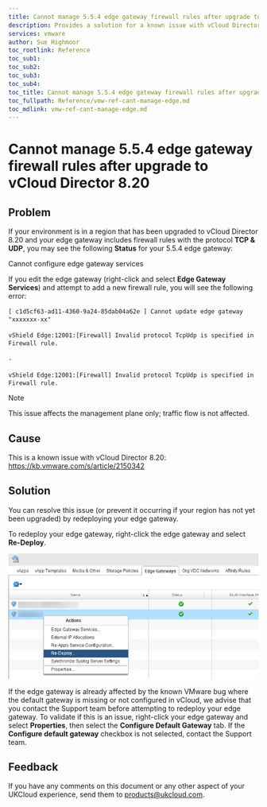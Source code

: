 ```yaml
---
title: Cannot manage 5.5.4 edge gateway firewall rules after upgrade to vCloud Director 8.20 | UKCloud Ltd
description: Provides a solution for a known issue with vCloud Director 8.20
services: vmware
author: Sue Highmoor
toc_rootlink: Reference
toc_sub1: 
toc_sub2:
toc_sub3:
toc_sub4:
toc_title: Cannot manage 5.5.4 edge gateway firewall rules after upgrade to vCloud Director 8.20
toc_fullpath: Reference/vmw-ref-cant-manage-edge.md
toc_mdlink: vmw-ref-cant-manage-edge.md
---
```


# Cannot manage 5.5.4 edge gateway firewall rules after upgrade to vCloud Director 8.20

## Problem

If your environment is in a region that has been upgraded to vCloud Director 8.20 and your edge gateway includes firewall rules with the protocol **TCP & UDP**, you may see the following **Status** for your 5.5.4 edge gateway:

Cannot configure edge gateway services

If you edit the edge gateway (right-click and select **Edge Gateway Services**) and attempt to add a new firewall rule, you will see the following error:

    [ c1d5cf63-ad11-4360-9a24-85dab04a62e ] Cannot update edge gateway "xxxxxxx-xx"

    vShield Edge:12001:[Firewall] Invalid protocol TcpUdp is specified in Firewall rule.

    -

    vShield Edge:12001:[Firewall] Invalid protocol TcpUdp is specified in Firewall rule.

> [!NOTE]
> This issue affects the management plane only; traffic flow is not affected.

## Cause

This is a known issue with vCloud Director 8.20: https://kb.vmware.com/s/article/2150342

## Solution

You can resolve this issue (or prevent it occurring if your region has not yet been upgraded) by redeploying your edge gateway.

To redeploy your edge gateway, right-click the edge gateway and select **Re-Deploy**.

![Redeploy edge option in vCloud Director](images\vcd_redeploymenu.png)

If the edge gateway is already affected by the known VMware bug where the default gateway is missing or not configured in vCloud, we advise that you contact the Support team before attempting to redeploy your edge gateway. To validate if this is an issue, right-click your edge gateway and select **Properties**, then select the **Configure Default Gateway** tab. If the **Configure default gateway** checkbox is not selected, contact the Support team.

## Feedback

If you have any comments on this document or any other aspect of your UKCloud experience, send them to <products@ukcloud.com>.